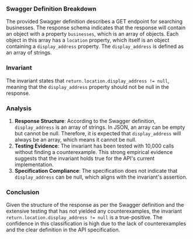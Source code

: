 ### Swagger Definition Breakdown
The provided Swagger definition describes a GET endpoint for searching businesses. The response schema indicates that the response will contain an object with a property `businesses`, which is an array of objects. Each object in this array has a `location` property, which itself is an object containing a `display_address` property. The `display_address` is defined as an array of strings.

### Invariant
The invariant states that `return.location.display_address != null`, meaning that the `display_address` property should not be null in the response.

### Analysis
1. **Response Structure**: According to the Swagger definition, `display_address` is an array of strings. In JSON, an array can be empty but cannot be null. Therefore, it is expected that `display_address` will always be an array, which means it cannot be null.
2. **Testing Evidence**: The invariant has been tested with 10,000 calls without finding a counterexample. This strong empirical evidence suggests that the invariant holds true for the API's current implementation.
3. **Specification Compliance**: The specification does not indicate that `display_address` can be null, which aligns with the invariant's assertion.

### Conclusion
Given the structure of the response as per the Swagger definition and the extensive testing that has not yielded any counterexamples, the invariant `return.location.display_address != null` is a true-positive. The confidence in this classification is high due to the lack of counterexamples and the clear definition in the API specification.
